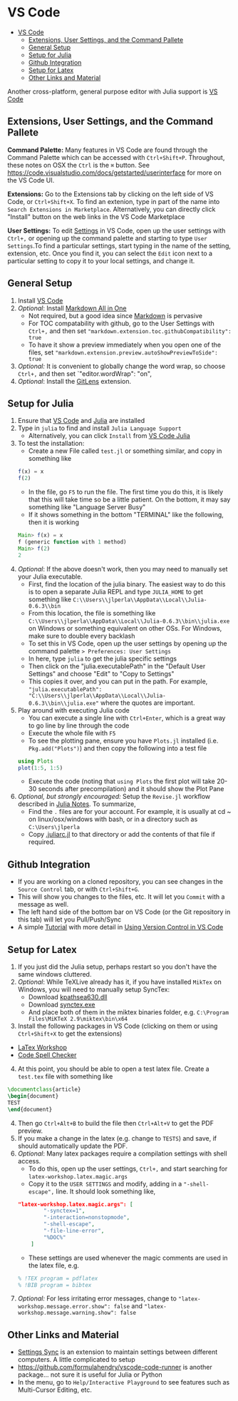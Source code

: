 
# VS Code
- [VS Code](#vs-code)
    - [Extensions, User Settings, and the Command Pallete](#extensions-user-settings-and-the-command-pallete)
    - [General Setup](#general-setup)
    - [Setup for Julia](#setup-for-julia)
    - [Github Integration](#github-integration)
    - [Setup for Latex](#setup-for-latex)
    - [Other Links and Material](#other-links-and-material)

Another cross-platform, general purpose editor with Julia support is [VS Code](https://github.com/Microsoft/vscode)

## Extensions, User Settings, and the Command Pallete
**Command Palette:** 
Many features in VS Code are found through the Command Palette which can be accessed with `Ctrl+Shift+P`.  Throughout, these notes on OSX the `Ctrl` is the `⌘` button.  See https://code.visualstudio.com/docs/getstarted/userinterface for more on the VS Code UI.

**Extensions:** Go to the Extensions tab by clicking on the left side of VS Code, or `Ctrl+Shift+X`.  To find an extenion, type in part of the name into `Search Extensions in Marketplace`.  Alternatively, you can directly click "Install" button on the web links in the VS Code Marketplace

**User Settings:** To edit [Settings](https://code.visualstudio.com/docs/getstarted/settings) in VS Code, open up the user settings with `Ctrl+,` or opening up the command palette and starting to type `User Settings`.To find a particular settings, start typing in the name of the setting, extension, etc. Once you find it, you can select the `Edit` icon next to a particular setting to copy it to your local settings, and change it.

## General Setup
1. Install [VS Code](https://github.com/Microsoft/vscode)
2. *Optional*: Install [Markdown All in One](https://marketplace.visualstudio.com/items?itemName=yzhang.markdown-all-in-one) 
    - Not required, but a good idea since [Markdown](markdown.md) is pervasive
    - For TOC compatability with github, go to the User Settings with `Ctrl+,` and then set `"markdown.extension.toc.githubCompatibility": true`
    - To have it show a preview immediately when you open one of the files, set `"markdown.extension.preview.autoShowPreviewToSide": true`
3. *Optional:* It is convenient to globally change the word wrap, so choose `Ctrl+,` and then set `"editor.wordWrap": "on",
4. *Optional*: Install the [GitLens](https://marketplace.visualstudio.com/items?itemName=eamodio.gitlens) extension.

## Setup for Julia
1. Ensure that [VS Code](https://github.com/Microsoft/vscode) and [Julia](julia.md) are installed
2. Type in `julia` to find and install `Julia Language Support`
    - Alternatively, you can click `Install` from [VS Code Julia](https://marketplace.visualstudio.com/items?itemName=julialang.language-julia)
3. To test the installation:
    - Create a new File called `test.jl` or something similar, and copy in something like
    ```julia
    f(x) = x
    f(2)
    ```
   - In the file, go `F5` to run the file.  The first time you do this, it is likely that this will take time so be a little patient.  On the bottom, it may say something like "Language Server Busy"
   - If it shows something in the bottom "TERMINAL" like the following, then it is working
    ```julia
    Main> f(x) = x
    f (generic function with 1 method)
    Main> f(2)
    2
    ```
4. *Optional*: If the above doesn't work, then you may need to manually set your Julia executable.
    - First, find the location of the julia binary.  The easiest way to do this is to open a separate Julia REPL and type `JULIA_HOME` to get something like `C:\\Users\\jlperla\\AppData\\Local\\Julia-0.6.3\\bin`
    - From this location, the file is something like `C:\\Users\\jlperla\\AppData\\Local\\Julia-0.6.3\\bin\\julia.exe` on Windows or something equivalent on other OSs.  For Windows, make sure to double every backlash
    - To set this in VS Code, open up the user settings by opening up the command palette `> Preferences: User Settings`
    - In here, type `julia` to get the julia specific settings
    - Then click on the "julia.executablePath" in the "Default User Settings" and choose "Edit" to "Copy to Settings"
    - This copies it over, and you can put in the path.  For example, `"julia.executablePath": "C:\\Users\\jlperla\\AppData\\Local\\Julia-0.6.3\\bin\\julia.exe"` where the quotes are important.
5. Play around with executing Julia code
    - You can execute a single line with `Ctrl+Enter`, which is a great way to go line by line through the code
    - Execute the whole file with `F5`
    - To see the plotting pane, ensure you have `Plots.jl` installed (i.e. `Pkg.add("Plots")`) and then copy the following into a test file
    ```julia
    using Plots
    plot(1:5, 1:5)
    ```
    - Execute the code (noting that `using Plots` the first plot will take 20-30 seconds after precompilation) and it should show the Plot Pane
6. *Optional, but strongly encouraged:* Setup the `Revise.jl` workflow described in [Julia Notes](julia.md#advanced-configuration-for-your-desktop-the-revise-workflow).  To summarize,
    - Find the `.` files are for your account. For example, it is usually at cd ~ on linux/osx/windows with bash, or in a directory such as `C:\Users\jlperla`
    - Copy [.juliarc.jl](etc/.juliarc.jl) to that directory or add the contents of that file if required.

## Github Integration
- If you are working on a cloned repository, you can see changes in the `Source Control` tab, or with `Ctrl+Shift+G`.
- This will show you changes to the files, etc.  It will let you `Commit` with a message as well.
- The left hand side of the bottom bar on VS Code (or the Git repository in this tab) will let you Pull/Push/Sync
- A simple [Tutorial](https://www.youtube.com/watch?v=9cMWR-EGFuY) with more detail in [Using Version Control in VS Code](https://code.visualstudio.com/docs/editor/versioncontrol)

## Setup for Latex
1. If you just did the Julia setup, perhaps restart so you don't have the same windows cluttered.
2. *Optional*: While TeXLive already has it, if you have installed `MikTex` on Windows, you will need to manually setup SyncTex:
    - Download [kpathsea630.dll](https://www.tug.org/svn/texlive/trunk/Master/bin/win32/kpathsea630.dll?revision=46993&view=co)
    - Download [synctex.exe](https://www.tug.org/svn/texlive/trunk/Master/bin/win32/synctex.exe?revision=46993&view=co)
    - And place both of them in the miktex binaries folder, e.g. `C:\Program Files\MiKTeX 2.9\miktex\bin\x64`
3. Install the following packages in VS Code (clicking on them or using `Ctrl+Shift+X` to get the extensions)
  - [LaTex Workshop](https://marketplace.visualstudio.com/items?itemName=James-Yu.latex-workshop)
  - [Code Spell Checker](https://marketplace.visualstudio.com/items?itemName=streetsidesoftware.code-spell-checker)
4. At this point, you should be able to open a test latex file.  Create a `test.tex` file with something like
```tex
\documentclass{article}
\begin{document}
TEST
\end{document}
```
4. Then go `Ctrl+Alt+B` to build the file then `Ctrl+Alt+V` to get the PDF preview.
5. If you make a change in the latex (e.g. change to `TESTS`) and save, if should automatically update the PDF.
7. *Optional*: Many latex packages require a compilation settings with shell access.
    - To do this, open up the user settings, `Ctrl+,` and start searching for `latex-workshop.latex.magic.args`
    - Copy it to the `USER SETTINGS` and modify, adding in a `"-shell-escape",` line.  It should look something like,
    ```JSON
    "latex-workshop.latex.magic.args": [
            "-synctex=1",
            "-interaction=nonstopmode",
            "-shell-escape",
            "-file-line-error",
            "%DOC%"
        ]
    ```
    - These settings are used whenever the magic comments are used in the latex file, e.g.
    ```tex
    % !TEX program = pdflatex
    % !BIB program = bibtex
    ```
8. *Optional:* For less irritating error messages, change to `"latex-workshop.message.error.show": false` and  `"latex-workshop.message.warning.show": false`

## Other Links and Material
- [Settings Sync](https://marketplace.visualstudio.com/items?itemName=Shan.code-settings-sync) is an extension to maintain settings between different computers.  A little complicated to setup
- https://github.com/formulahendry/vscode-code-runner is another package... not sure it is useful for Julia or Python
- In the menu, go to `Help/Interactive Playground` to see features such as Multi-Cursor Editing, etc.
